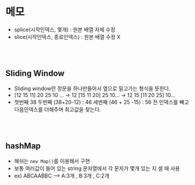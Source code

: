 # 메모

- splice(시작인덱스, 몇개) : 원본 배열 자체 수정
- slice(시작인덱스, 종료인덱스) : 원본 배열 수정 X

<br />
<br />

## Sliding Window

- Sliding window란 창문을 하나만들어서 옆으로 밀고가는 형식을 뜻한다.
- [12 15 11] 20 25 10 ... -> 12 [15 11 20] 25 10... -> 12 15 [11 20 25] 10...
- 첫번째 38 두번째 (38+20-12) : 46 세번째 (46 + 25 -15) : 56 전 인덱스를 빼고 다음인덱스를 더해주며 최고값을 찾는다.

<br />
<br />

## hashMap

- 해쉬는 `new Map()`를 이용해서 구현
- 보통 여러값이 들어 있는 string 문자열에서 각 문자가 몇개 있는 지 셀 때 사용
- ex) ABCAABBC --> A:3개 , B:3개 , C:2개
